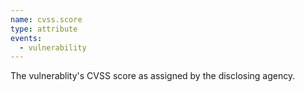 ```yaml
---
name: cvss.score
type: attribute
events:
  - vulnerability
---
```


The vulnerablity's CVSS score as assigned by the disclosing agency.

